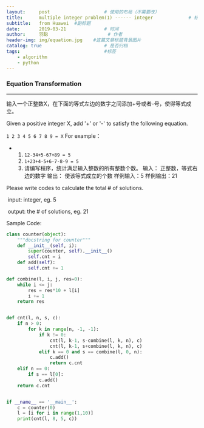 ```yaml
---
layout:     post                    # 使用的布局（不需要改）
title:      multiple integer problem(1) ------ integer             # 标题 
subtitle:   from Huawei  #副标题
date:       2019-03-21              # 时间
author:     羽聪                      # 作者
header-img: img/equation.jpg    #这篇文章标题背景图片
catalog: true                       # 是否归档
tags:                               #标签
    - algorithm
    - python
---
```


### Equation Transformation

---

输入一个正整数X，在下面的等式左边的数字之间添加+号或者-号，使得等式成立。

Given a positive integer X, add '+' or '-' to satisfy the following equation.

`1 2 3 4 5 6 7 8 9 = X`
For example：

- 1. `12-34+5-67+89 = 5` 
  2. `1+23+4-5+6-7-8-9 = 5`
  3. 请编写程序，统计满足输入整数的所有整数个数。
    输入： 正整数，等式右边的数字
    输出： 使该等式成立的个数
    样例输入：5
    样例输出：21

Please write codes to calculate the total # of solutions.

​	input: integer, eg. 5

​	output: the # of solutions, eg. 21



Sample Code:

```python
class counter(object):
	"""docstring for counter"""
	def __init__(self, i):
		super(counter, self).__init__()
		self.cnt = i
	def add(self):
		self.cnt += 1

def combine(l, i, j, res=0):
	while i <= j:
		res = res*10 + l[i]
		i += 1
	return res


def cnt(l, n, s, c):
	if n > 0:
		for k in range(n, -1, -1):
			if k != 0:
				cnt(l, k-1, s-combine(l, k, n), c)
				cnt(l, k-1, s+combine(l, k, n), c)
			elif k == 0 and s == combine(l, 0, n):
				c.add()
				return c.cnt
	elif n == 0:
		if s == l[0]:
			c.add()
	return c.cnt


if __name__ == '__main__':
	c = counter(0)
	l = [i for i in range(1,10)]
	print(cnt(l, 8, 5, c))

```

